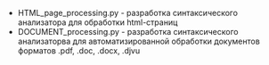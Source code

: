 - HTML_page_processing.py - разработка синтаксического анализатора для обработки html-страниц
- DOCUMENT_processing.py - разработка синтаксического анализаторва для автоматизированной обработки документов форматов .pdf, .doc, .docx, .djvu
